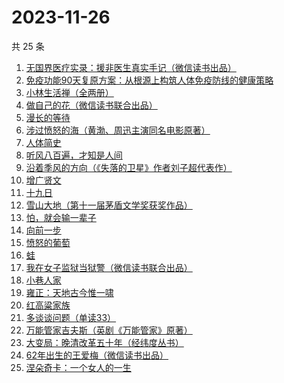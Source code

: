 # 2023-11-26

共 25 条

<!-- BEGIN WEREAD -->
<!-- 最后更新时间 2023-11-26 06:03:21 +0800 -->
1. [无国界医疗实录：援非医生真实手记（微信读书出品）](https://weread.qq.com/web/bookDetail/ad332060813ab8565g0142f3)
1. [免疫功能90天复原方案：从根源上构筑人体免疫防线的健康策略](https://weread.qq.com/web/bookDetail/69632030813ab856ag01554c)
1. [小林生活禅（全两册）](https://weread.qq.com/web/bookDetail/25d32400813ab705dg0163e9)
1. [做自己的花（微信读书联合出品）](https://weread.qq.com/web/bookDetail/6d532fa0813ab8562g019bca)
1. [漫长的等待](https://weread.qq.com/web/bookDetail/f2932290813ab84dfg013dd6)
1. [涉过愤怒的海（黄渤、周迅主演同名电影原著）](https://weread.qq.com/web/bookDetail/2be327e0813ab850dg016536)
1. [人体简史](https://weread.qq.com/web/bookDetail/698326e071eda5e269837c3)
1. [听风八百遍，才知是人间](https://weread.qq.com/web/bookDetail/848325a0813ab849ag010245)
1. [沿着季风的方向（《失落的卫星》作者刘子超代表作）](https://weread.qq.com/web/bookDetail/77d32fc0813ab8531g0142a3)
1. [增广贤文](https://weread.qq.com/web/bookDetail/ffb329605c0de0ffb2e184e)
1. [十九日](https://weread.qq.com/web/bookDetail/42b328e0813ab82c3g018943)
1. [雪山大地（第十一届茅盾文学奖获奖作品）](https://weread.qq.com/web/bookDetail/9e3327e0813ab80d3g018411)
1. [怕，就会输一辈子](https://weread.qq.com/web/bookDetail/57b32bf05e21ec57ba20d9e)
1. [向前一步](https://weread.qq.com/web/bookDetail/cf232c50597c67cf2a90ba3)
1. [愤怒的葡萄](https://weread.qq.com/web/bookDetail/7e232bf071bc29a37e28a0a)
1. [蛙](https://weread.qq.com/web/bookDetail/f5432d3071935f5df546a42)
1. [我在女子监狱当狱警（微信读书联合出品）](https://weread.qq.com/web/bookDetail/a6832ec0813ab84c3g0110fe)
1. [小巷人家](https://weread.qq.com/web/bookDetail/41532d00813ab79b6g010ac3)
1. [雍正：天地古今惟一啸](https://weread.qq.com/web/bookDetail/bd7329e0813ab84c5g0169de)
1. [红高粱家族](https://weread.qq.com/web/bookDetail/ea2326f071935f5fea206f1)
1. [多谈谈问题（单读33）](https://weread.qq.com/web/bookDetail/9b332c40813ab8006g011b92)
1. [万能管家吉夫斯（英剧《万能管家》原著）](https://weread.qq.com/web/bookDetail/ae232bf071645e91ae26401)
1. [大变局：晚清改革五十年（经纬度丛书）](https://weread.qq.com/web/bookDetail/93332c50813ab84d4g011d3f)
1. [62年出生的王爱梅（微信读书出品）](https://weread.qq.com/web/bookDetail/44132d70813ab8504g010df2)
1. [涅朵奇卡：一个女人的一生](https://weread.qq.com/web/bookDetail/dd432c10813ab8252g015dd3)
<!-- END WEREAD -->